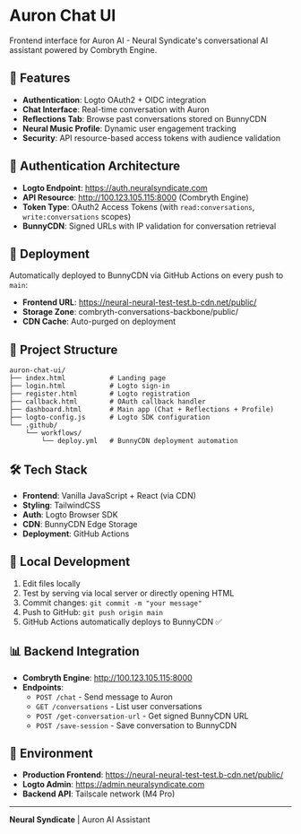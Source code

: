 # Auron Chat UI

Frontend interface for Auron AI - Neural Syndicate's conversational AI assistant powered by Combryth Engine.

## 🎨 Features

- **Authentication**: Logto OAuth2 + OIDC integration
- **Chat Interface**: Real-time conversation with Auron
- **Reflections Tab**: Browse past conversations stored on BunnyCDN
- **Neural Music Profile**: Dynamic user engagement tracking
- **Security**: API resource-based access tokens with audience validation

## 🔐 Authentication Architecture

- **Logto Endpoint**: https://auth.neuralsyndicate.com
- **API Resource**: http://100.123.105.115:8000 (Combryth Engine)
- **Token Type**: OAuth2 Access Tokens (with `read:conversations`, `write:conversations` scopes)
- **BunnyCDN**: Signed URLs with IP validation for conversation retrieval

## 🚀 Deployment

Automatically deployed to BunnyCDN via GitHub Actions on every push to `main`:

- **Frontend URL**: https://neural-neural-test-test.b-cdn.net/public/
- **Storage Zone**: combryth-conversations-backbone/public/
- **CDN Cache**: Auto-purged on deployment

## 📁 Project Structure

```
auron-chat-ui/
├── index.html           # Landing page
├── login.html           # Logto sign-in
├── register.html        # Logto registration
├── callback.html        # OAuth callback handler
├── dashboard.html       # Main app (Chat + Reflections + Profile)
├── logto-config.js      # Logto SDK configuration
└── .github/
    └── workflows/
        └── deploy.yml   # BunnyCDN deployment automation
```

## 🛠️ Tech Stack

- **Frontend**: Vanilla JavaScript + React (via CDN)
- **Styling**: TailwindCSS
- **Auth**: Logto Browser SDK
- **CDN**: BunnyCDN Edge Storage
- **Deployment**: GitHub Actions

## 🔧 Local Development

1. Edit files locally
2. Test by serving via local server or directly opening HTML
3. Commit changes: `git commit -m "your message"`
4. Push to GitHub: `git push origin main`
5. GitHub Actions automatically deploys to BunnyCDN ✅

## 📊 Backend Integration

- **Combryth Engine**: http://100.123.105.115:8000
- **Endpoints**:
  - `POST /chat` - Send message to Auron
  - `GET /conversations` - List user conversations
  - `POST /get-conversation-url` - Get signed BunnyCDN URL
  - `POST /save-session` - Save conversation to BunnyCDN

## 🎯 Environment

- **Production Frontend**: https://neural-neural-test-test.b-cdn.net/public/
- **Logto Admin**: https://admin.neuralsyndicate.com
- **Backend API**: Tailscale network (M4 Pro)

---

**Neural Syndicate** | Auron AI Assistant
